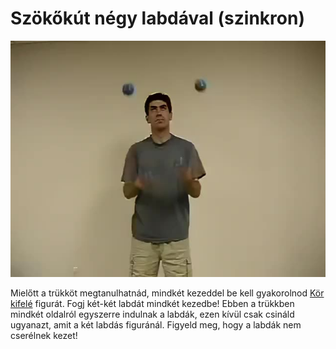 # Szökőkút négy labdával (szinkron)

![foursynchronous](/site/videos/poster/foursynchronous.jpg)

Mielőtt a trükköt megtanulhatnád, mindkét kezeddel be kell gyakorolnod [Kör kifelé](kor-kifele.md) figurát. Fogj két-két labdát mindkét kezedbe! Ebben a trükkben mindkét oldalról egyszerre indulnak a labdák, ezen kívül csak csináld ugyanazt, amit a két labdás figuránál. Figyeld meg, hogy a labdák nem cserélnek kezet!


